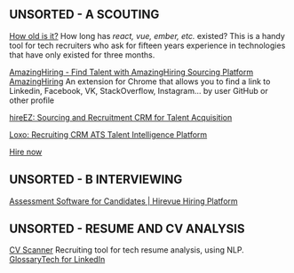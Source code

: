 
## UNSORTED - A SCOUTING

[How old is it?](https://howoldisit.glitch.me/)
How long has _react, vue, ember, etc._ existed?
This is a handy tool for tech recruiters who ask for fifteen years experience in technologies that have only existed for three months.

[AmazingHiring - Find Talent with AmazingHiring Sourcing Platform](https://amazinghiring.com/)
[AmazingHiring](https://chromewebstore.google.com/detail/amazinghiring/didkfdopbffjkpolefhpcjkohcpalicd)
An extension for Chrome that allows you to find a link to Linkedin, Facebook, VK, StackOverflow, Instagram... by user GitHub or other profile

[hireEZ: Sourcing and Recruitment CRM for Talent Acquisition](https://hireez.com/)

[Loxo: Recruiting CRM ATS Talent Intelligence Platform](https://loxo.co/)

[Hire now](https://remotemore.com/)

## UNSORTED - B INTERVIEWING

[Assessment Software for Candidates | Hirevue Hiring Platform](https://www.hirevue.com/platform/assessment-software)

## UNSORTED - RESUME AND CV ANALYSIS

[CV Scanner](https://glossarytech.com/scanner)
Recruiting tool for tech resume analysis, using NLP.
[GlossaryTech for LinkedIn](https://glossarytech.com/plugin)
